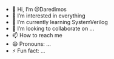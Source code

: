 - 👋 Hi, I’m @Daredimos
- 👀 I’m interested in everything
- 🌱 I’m currently learning SystemVerilog
- 💞️ I’m looking to collaborate on ...
- 📫 How to reach me 
- 😄 Pronouns: ...
- ⚡ Fun fact: ...

<!---
Daredimos/Daredimos is a ✨ special ✨ repository because its `README.md` (this file) appears on your GitHub profile.
You can click the Preview link to take a look at your changes.
--->
